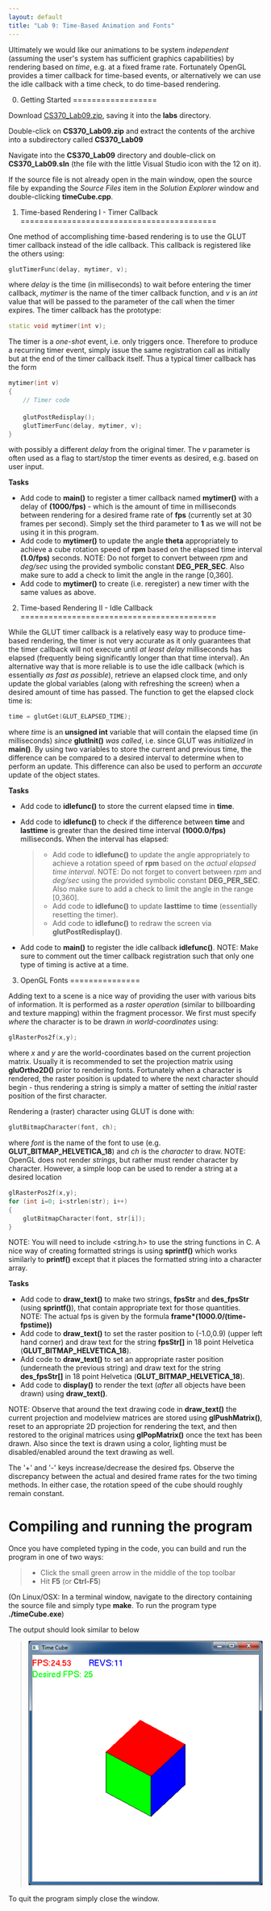 ```yaml
---
layout: default
title: "Lab 9: Time-Based Animation and Fonts"
---
```


Ultimately we would like our animations to be system *independent* (assuming the user's system has sufficient graphics capabilities) by rendering based on *time*, e.g. at a fixed frame rate. Fortunately OpenGL provides a timer callback for time-based events, or alternatively we can use the idle callback with a time check, to do time-based rendering.

0. Getting Started
==================

Download [CS370\_Lab09.zip](src/CS370_Lab09.zip), saving it into the **labs** directory.

Double-click on **CS370\_Lab09.zip** and extract the contents of the archive into a subdirectory called **CS370\_Lab09**

Navigate into the **CS370\_Lab09** directory and double-click on **CS370\_Lab09.sln** (the file with the little Visual Studio icon with the 12 on it).

If the source file is not already open in the main window, open the source file by expanding the *Source Files* item in the *Solution Explorer* window and double-clicking **timeCube.cpp**.

1. Time-based Rendering I - Timer Callback
==========================================

One method of accomplishing time-based rendering is to use the GLUT timer callback instead of the idle callback. This callback is registered like the others using:

```cpp
glutTimerFunc(delay, mytimer, v);
```

where *delay* is the time (in milliseconds) to wait before entering the timer callback, *mytimer* is the name of the timer callback function, and *v* is an *int* value that will be passed to the parameter of the call when the timer expires. The timer callback has the prototype:

```cpp
static void mytimer(int v);
```

The timer is a *one-shot* event, i.e. only triggers once. Therefore to produce a recurring timer event, simply issue the same registration call as initially but at the end of the timer callback itself. Thus a typical timer callback has the form

```cpp
mytimer(int v)
{
	// Timer code

	glutPostRedisplay();
	glutTimerFunc(delay, mytimer, v);
}
```

with possibly a different *delay* from the original timer. The *v* parameter is often used as a flag to start/stop the timer events as desired, e.g. based on user input.

**Tasks**

-   Add code to **main()** to register a timer callback named **mytimer()** with a delay of **(1000/fps)** - which is the amount of time in milliseconds between rendering for a desired frame rate of **fps** (currently set at 30 frames per second). Simply set the third parameter to **1** as we will not be using it in this program.
-   Add code to **mytimer()** to update the angle **theta** appropriately to achieve a cube rotation speed of **rpm** based on the elapsed time interval **(1.0/fps)** seconds. NOTE: Do not forget to convert between *rpm* and *deg/sec* using the provided symbolic constant **DEG\_PER\_SEC**. Also make sure to add a check to limit the angle in the range [0,360].
-   Add code to **mytimer()** to create (i.e. reregister) a new timer with the same values as above.

2. Time-based Rendering II - Idle Callback
==========================================

While the GLUT timer callback is a relatively easy way to produce time-based rendering, the timer is not very accurate as it only guarantees that the timer callback will not execute until *at least* *delay* milliseconds has elapsed (frequently being significantly longer than that time interval). An alternative way that is more reliable is to use the idle callback (which is essentially *as fast as possible*), retrieve an elapsed clock time, and only update the global variables (along with refreshing the screen) when a desired amount of time has passed. The function to get the elapsed clock time is:

```cpp
time = glutGet(GLUT_ELAPSED_TIME);
```

where *time* is an **unsigned int** variable that will contain the elapsed time (in milliseconds) *since* **glutInit()** *was called*, i.e. since GLUT was *initialized* in **main()**. By using two variables to store the current and previous time, the difference can be compared to a desired interval to determine when to perform an update. This difference can also be used to perform an *accurate* update of the object states.

**Tasks**

-   Add code to **idlefunc()** to store the current elapsed time in **time**.
-   Add code to **idlefunc()** to check if the difference between **time** and **lasttime** is greater than the desired time interval **(1000.0/fps)** milliseconds. When the interval has elapsed:

    > -   Add code to **idlefunc()** to update the angle appropriately to achieve a rotation speed of **rpm** based on the *actual elapsed time interval*. NOTE: Do not forget to convert between *rpm* and *deg/sec* using the provided symbolic constant **DEG\_PER\_SEC**. Also make sure to add a check to limit the angle in the range [0,360].
    > -   Add code to **idlefunc()** to update **lasttime** to **time** (essentially resetting the timer).
    > -   Add code to **idlefunc()** to redraw the screen via **glutPostRedisplay()**.

-   Add code to **main()** to register the idle callback **idlefunc()**. NOTE: Make sure to comment out the timer callback registration such that only one type of timing is active at a time.

3. OpenGL Fonts
===============

Adding text to a scene is a nice way of providing the user with various bits of information. It is performed as a *raster operation* (similar to billboarding and texture mapping) within the fragment processor. We first must specify *where* the character is to be drawn *in world-coordinates* using:

```cpp
glRasterPos2f(x,y);
```

where *x* and *y* are the world-coordinates based on the current projection matrix. Usually it is recommended to set the projection matrix using **gluOrtho2D()** prior to rendering fonts. Fortunately when a character is rendered, the raster position is updated to where the next character should begin - thus rendering a string is simply a matter of setting the *initial* raster position of the first character.

Rendering a (raster) character using GLUT is done with:

```cpp
glutBitmapCharacter(font, ch);
```

where *font* is the name of the font to use (e.g. **GLUT\_BITMAP\_HELVETICA\_18**) and *ch* is the *character* to draw. NOTE: OpenGL does not render *strings*, but rather must render character by character. However, a simple loop can be used to render a string at a desired location

```cpp
glRasterPos2f(x,y);
for (int i=0; i<strlen(str); i++)
{
	glutBitmapCharacter(font, str[i]);
}
```

NOTE: You will need to include \<string.h\> to use the string functions in C. A nice way of creating formatted strings is using **sprintf()** which works similarly to **printf()** except that it places the formatted string into a character array.

**Tasks**

-   Add code to **draw\_text()** to make two strings, **fpsStr** and **des\_fpsStr** (using **sprintf()**), that contain appropriate text for those quantities. NOTE: The actual fps is given by the formula **frame\*(1000.0/(time-fpstime))**
-   Add code to **draw\_text()** to set the raster position to (-1.0,0.9) (upper left hand corner) and draw text for the string **fpsStr[]** in 18 point Helvetica (**GLUT\_BITMAP\_HELVETICA\_18**).
-   Add code to **draw\_text()** to set an appropriate raster position (underneath the previous string) and draw text for the string **des\_fpsStr[]** in 18 point Helvetica (**GLUT\_BITMAP\_HELVETICA\_18**).
-   Add code to **display()** to render the text (*after* all objects have been drawn) using **draw\_text()**.

NOTE: Observe that around the text drawing code in **draw\_text()** the current projection and modelview matrices are stored using **glPushMatrix()**, reset to an appropriate 2D projection for rendering the text, and then restored to the original matrices using **glPopMatrix()** once the text has been drawn. Also since the text is drawn using a color, lighting must be disabled/enabled around the text drawing as well.

The '+' and '-' keys increase/decrease the desired fps. Observe the discrepancy between the actual and desired frame rates for the two timing methods. In either case, the rotation speed of the cube should roughly remain constant.

Compiling and running the program
=================================

Once you have completed typing in the code, you can build and run the program in one of two ways:

> -   Click the small green arrow in the middle of the top toolbar
> -   Hit **F5** (or **Ctrl-F5**)

(On Linux/OSX: In a terminal window, navigate to the directory containing the source file and simply type **make**. To run the program type **./timeCube.exe**)

The output should look similar to below

> ![image](images/lab09/TimeCube.png)

To quit the program simply close the window.

